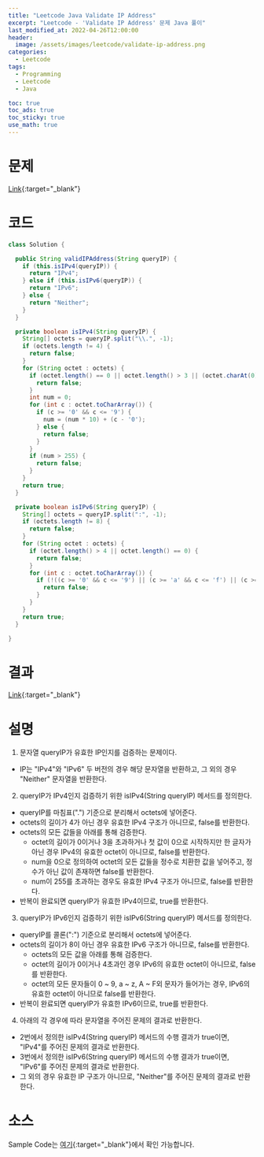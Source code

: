 ```yaml
---
title: "Leetcode Java Validate IP Address"
excerpt: "Leetcode - 'Validate IP Address' 문제 Java 풀이"
last_modified_at: 2022-04-26T12:00:00
header:
  image: /assets/images/leetcode/validate-ip-address.png
categories:
  - Leetcode
tags:
  - Programming
  - Leetcode
  - Java

toc: true
toc_ads: true
toc_sticky: true
use_math: true
---
```

# 문제
[Link](https://leetcode.com/problems/validate-ip-address/){:target="_blank"}

# 코드
```java
class Solution {

  public String validIPAddress(String queryIP) {
    if (this.isIPv4(queryIP)) {
      return "IPv4";
    } else if (this.isIPv6(queryIP)) {
      return "IPv6";
    } else {
      return "Neither";
    }
  }

  private boolean isIPv4(String queryIP) {
    String[] octets = queryIP.split("\\.", -1);
    if (octets.length != 4) {
      return false;
    }
    for (String octet : octets) {
      if (octet.length() == 0 || octet.length() > 3 || (octet.charAt(0) == '0' && octet.length() != 1)) {
        return false;
      }
      int num = 0;
      for (int c : octet.toCharArray()) {
        if (c >= '0' && c <= '9') {
          num = (num * 10) + (c - '0');
        } else {
          return false;
        }
      }
      if (num > 255) {
        return false;
      }
    }
    return true;
  }

  private boolean isIPv6(String queryIP) {
    String[] octets = queryIP.split(":", -1);
    if (octets.length != 8) {
      return false;
    }
    for (String octet : octets) {
      if (octet.length() > 4 || octet.length() == 0) {
        return false;
      }
      for (int c : octet.toCharArray()) {
        if (!((c >= '0' && c <= '9') || (c >= 'a' && c <= 'f') || (c >= 'A' && c <= 'F'))) {
          return false;
        }
      }
    }
    return true;
  }

}
```

# 결과
[Link](https://leetcode.com/submissions/detail/687572415/){:target="_blank"}

# 설명
1. 문자열 queryIP가 유효한 IP인지를 검증하는 문제이다.
- IP는 "IPv4"와 "IPv6" 두 버전의 경우 해당 문자열을 반환하고, 그 외의 경우 "Neither" 문자열을 반환한다.

2. queryIP가 IPv4인지 검증하기 위한 isIPv4(String queryIP) 메서드를 정의한다.
- queryIP를 마침표(".") 기준으로 분리해서 octets에 넣어준다.
- octets의 길이가 4가 아닌 경우 유효한 IPv4 구조가 아니므로, false를 반환한다.
- octets의 모든 값들을 아래를 통해 검증한다.
  - octet의 길이가 0이거나 3을 초과하거나 첫 값이 0으로 시작하지만 한 글자가 아닌 경우 IPv4의 유효한 octet이 아니므로, false를 반환한다.
  - num을 0으로 정의하여 octet의 모든 값들을 정수로 치환한 값을 넣어주고, 정수가 아닌 값이 존재하면 false를 반환한다.
  - num이 255를 초과하는 경우도 유효한 IPv4 구조가 아니므로, false를 반환한다.
- 반복이 완료되면 queryIP가 유효한 IPv4이므로, true를 반환한다.

3. queryIP가 IPv6인지 검증하기 위한 isIPv6(String queryIP) 메서드를 정의한다.
- queryIP를 콜론(":") 기준으로 분리해서 octets에 넣어준다.
- octets의 길이가 8이 아닌 경우 유효한 IPv6 구조가 아니므로, false를 반환한다.
  - octets의 모든 값을 아래를 통해 검증한다.
  - octet의 길이가 0이거나 4초과인 경우 IPv6의 유효한 octet이 아니므로, false를 반환한다.
  - octet의 모든 문자들이 0 ~ 9, a ~ z, A ~ F외 문자가 들어가는 경우, IPv6의 유효한 octet이 아니므로 false를 반환한다.
- 반복이 완료되면 queryIP가 유효한 IPv6이므로, true를 반환한다.

4. 아래의 각 경우에 따라 문자열을 주어진 문제의 결과로 반환한다.
- 2번에서 정의한 isIPv4(String queryIP) 메서드의 수행 결과가 true이면, "IPv4"를 주어진 문제의 결과로 반환한다.
- 3번에서 정의한 isIPv6(String queryIP) 메서드의 수행 결과가 true이면, "IPv6"를 주어진 문제의 결과로 반환한다.
- 그 외의 경우 유효한 IP 구조가 아니므로, "Neither"를 주어진 문제의 결과로 반환한다.

# 소스
Sample Code는 [여기](https://github.com/GracefulSoul/leetcode/blob/master/src/main/java/gracefulsoul/problems/ValidateIPAddress.java){:target="_blank"}에서 확인 가능합니다.